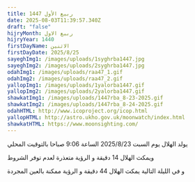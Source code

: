 ```yaml
---
title: ربيع الأول 1447
date: 2025-08-03T11:39:57.340Z
draft: "false"
hijryMonth: ربيع الاول
hijryYear: 1440
firstDayName: الاثنين
firstDayDate: 2025/8/25
sayeghImg1: /images/uploads/1syghrba1447.jpg
sayeghImg2: /images/uploads/2syghrba1447.jpg
odahImg1: /images/uploads/raa47_1.gif
odahImg2: /images/uploads/raa47_2.gif
yallopImg1: /images/uploads/1yalorba1447.gif
yallopImg2: /images/uploads/2yalorba1447.gif
shawkatImg1: /images/uploads/1447rba_8-23-2025.gif
shawkatImg2: /images/uploads/1447rba_8-24-2025.gif
odahHTML: http://www.icoproject.org/icop.html
yallopHTML: http://astro.ukho.gov.uk/moonwatch/index.html
shawkatHTML: https://www.moonsighting.com/
---
```

يولد الهلال يوم السبت 2025/8/23 الساعة 9:06 صباحا بالتوقيت المحلي

و﻿يمكث الهلال 14 دقيقة و الرؤية متعذرة لعدم توفر الشروط

و﻿ في الليلة التالية يمكث الهلال 44 دقيقة و الرؤية ممكنة بالعين المجردة